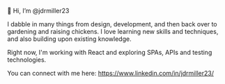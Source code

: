 👋 Hi, I’m @jdrmiller23

I dabble in many things from design, development, and then back over to gardening and raising chickens. I love learning new skills and techniques, and also building upon existing knowledge. 

Right now, I'm working with React and exploring SPAs, APIs and testing technologies.

You can connect with me here: https://www.linkedin.com/in/jdrmiller23/
